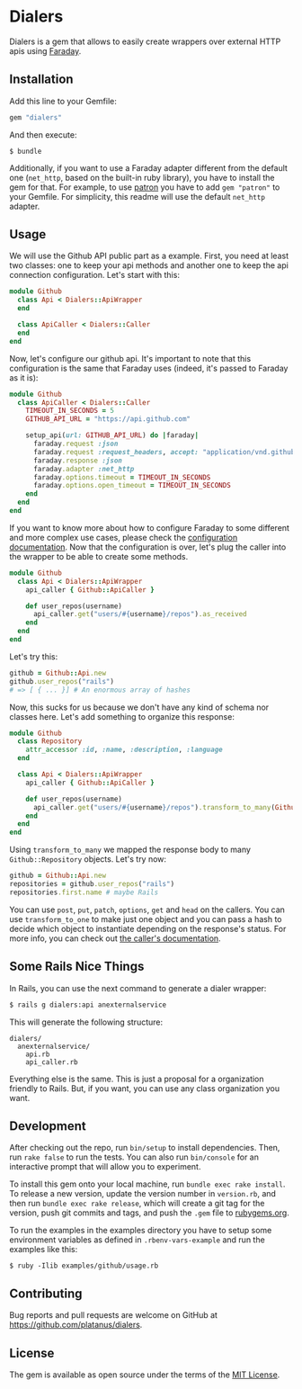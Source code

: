# Dialers

Dialers is a gem that allows to easily create wrappers over external HTTP apis using [Faraday](https://github.com/lostisland/faraday).

## Installation

Add this line to your Gemfile:

```ruby
gem "dialers"
```

And then execute:

    $ bundle

Additionally, if you want to use a Faraday adapter different from the default one (`net_http`, based on the built-in ruby library), you have to install the gem for that. For example, to use [patron](https://github.com/toland/patron) you have to add `gem "patron"` to your Gemfile. For simplicity, this readme will use the default `net_http` adapter.

## Usage

We will use the Github API public part as a example. First, you need at least two classes: one to keep your api methods and another one to keep the api connection configuration. Let's start with this:

```ruby
module Github
  class Api < Dialers::ApiWrapper
  end

  class ApiCaller < Dialers::Caller
  end
end
```

Now, let's configure our github api. It's important to note that this configuration is the same that Faraday uses (indeed, it's passed to Faraday as it is):

```ruby
module Github
  class ApiCaller < Dialers::Caller
    TIMEOUT_IN_SECONDS = 5
    GITHUB_API_URL = "https://api.github.com"

    setup_api(url: GITHUB_API_URL) do |faraday|
      faraday.request :json
      faraday.request :request_headers, accept: "application/vnd.github.v3+json"
      faraday.response :json
      faraday.adapter :net_http
      faraday.options.timeout = TIMEOUT_IN_SECONDS
      faraday.options.open_timeout = TIMEOUT_IN_SECONDS
    end
  end
end
```

If you want to know more about how to configure Faraday to some different and more complex use cases, please check the [configuration documentation](todo:linktodocumentation). Now that the configuration is over, let's plug the caller into the wrapper to be able to create some methods.

```ruby
module Github
  class Api < Dialers::ApiWrapper
    api_caller { Github::ApiCaller }

    def user_repos(username)
      api_caller.get("users/#{username}/repos").as_received
    end
  end
end
```

Let's try this:

```ruby
github = Github::Api.new
github.user_repos("rails")
# => [ { ... }] # An enormous array of hashes
```

Now, this sucks for us because we don't have any kind of schema nor classes here. Let's add something to organize this response:

```ruby
module Github
  class Repository
    attr_accessor :id, :name, :description, :language
  end

  class Api < Dialers::ApiWrapper
    api_caller { Github::ApiCaller }

    def user_repos(username)
      api_caller.get("users/#{username}/repos").transform_to_many(Github::Repository)
    end
  end
end
```

Using `transform_to_many` we mapped the response body to many `Github::Repository` objects. Let's try now:

```ruby
github = Github::Api.new
repositories = github.user_repos("rails")
repositories.first.name # maybe Rails
```

You can use `post`, `put`, `patch`, `options`, `get` and `head` on the callers. You can use `transform_to_one` to make just one object and you can pass a hash to decide which object to instantiate depending on the response's status. For more info, you can check out [the caller's documentation](todo:linktodocumentation).

## Some Rails Nice Things

In Rails, you can use the next command to generate a dialer wrapper:

```bash
$ rails g dialers:api anexternalservice
```

This will generate the following structure:

```
dialers/
  anexternalservice/
    api.rb
    api_caller.rb
```

Everything else is the same. This is just a proposal for a organization friendly to Rails. But, if you want, you can use any class organization you want.

## Development

After checking out the repo, run `bin/setup` to install dependencies. Then, run `rake false` to run the tests. You can also run `bin/console` for an interactive prompt that will allow you to experiment.

To install this gem onto your local machine, run `bundle exec rake install`. To release a new version, update the version number in `version.rb`, and then run `bundle exec rake release`, which will create a git tag for the version, push git commits and tags, and push the `.gem` file to [rubygems.org](https://rubygems.org).

To run the examples in the examples directory you have to setup some environment variables as defined in `.rbenv-vars-example` and run the examples like this:

```
$ ruby -Ilib examples/github/usage.rb
```

## Contributing

Bug reports and pull requests are welcome on GitHub at https://github.com/platanus/dialers.


## License

The gem is available as open source under the terms of the [MIT License](http://opensource.org/licenses/MIT).
